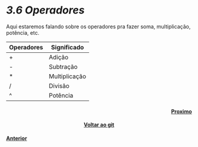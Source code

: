 <h1><b><i>3.6 Operadores</i></b></h1>

<p>Aqui estaremos falando sobre os operadores pra fazer soma, multiplicação, potência, etc.</p>

<table align="Center">
    <thead>
        <th>Operadores</th>
        <th>Significado</th>
    </thead>
    <tbody>
        <tr>
            <td>+</td>
            <td>Adição</td>
        <tr>
        <tr>
            <td>-</td>
            <td>Subtração</td>
        </tr>
        <tr>
            <td>*</td>
            <td>Multiplicação</td>
        </tr>
        <tr>
            <td>/</td>
            <td>Divisão</td>
        </tr>
        <tr>
            <td>^</td>
            <td>Potência</td>
        </tr>
    </tbody>
</table>

<h4 align="Right"><a href="https://github.com/SaLandini/r4noobs/blob/master/r/operadores_logicos.md">Proximo</a></h4>
<h4 align="Center"><a href="https://github.com/SaLandini/r4noobs">Voltar ao git</a></h4>
<h4><a href="https://github.com/SaLandini/r4noobs/blob/master/r/var.md">Anterior</a></h4>
